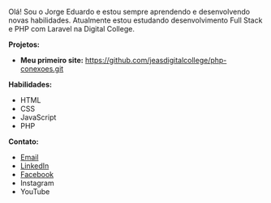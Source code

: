 Olá! Sou o Jorge Eduardo e estou sempre aprendendo e desenvolvendo novas habilidades. 
Atualmente estou estudando desenvolvimento Full Stack e PHP com Laravel na Digital College.

**Projetos:**
* **Meu primeiro site:** https://github.com/jeasdigitalcollege/php-conexoes.git

**Habilidades:**
* HTML
* CSS
* JavaScript
* PHP
  
**Contato:**
* [Email](jeas@outlook.com)
* [LinkedIn](https://linkedin.com/in/jorgeeasiqueira)
* [Facebook](https://facebook.com/jorgeeasiqueira)
* Instagram 
* YouTube 
